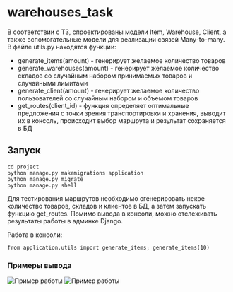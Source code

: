 # warehouses_task

В соответствии с ТЗ, спроектированы модели Item, Warehouse, Client, а также вспомогательные модели для реализации связей Many-to-many.
В файле utils.py находятся функции:

* generate_items(amount) - генерирует желаемое количество товаров
* generate_warehouses(amount) - генерирует желаемое количество складов со случайным набором принимаемых товаров и случайными лимитами
* generate_client(amount) - генерирует желаемое количество пользователей со случайным набором и объемом товаров
* get_routes(client_id) - функция определяет оптимальные предложения с точки зрения транспортировки и хранения, выводит их в консоль, происходит выбор маршрута и результат сохраняется в БД

## Запуск

```
cd project
python manage.py makemigrations application
python manage.py migrate
python manage.py shell
```

Для тестирования маршрутов необходимо сгенерировать некое количество товаров, складов и клиентов в БД, а затем запускать функцию get_routes. Помимо вывода в консоли, можно отслеживать результаты работы в админке Django.

Работа в консоли:
```
from application.utils import generate_items; generate_items(10)
```

### Примеры вывода
![Пример работы](static/example.jpeg)
![Пример работы](static/example2.jpeg)

